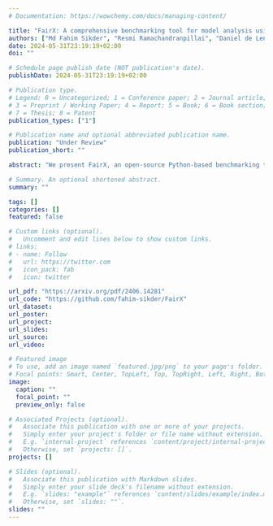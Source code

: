 ```yaml
---
# Documentation: https://wowchemy.com/docs/managing-content/

title: "FairX: A comprehensive benchmarking tool for model analysis using fairness, utility, and explainability"
authors: ["Md Fahim Sikder", "Resmi Ramachandranpillai", "Daniel de Leng", "Fredrik Heintz"]
date: 2024-05-31T23:19:19+02:00
doi: ""

# Schedule page publish date (NOT publication's date).
publishDate: 2024-05-31T23:19:19+02:00

# Publication type.
# Legend: 0 = Uncategorized; 1 = Conference paper; 2 = Journal article;
# 3 = Preprint / Working Paper; 4 = Report; 5 = Book; 6 = Book section;
# 7 = Thesis; 8 = Patent
publication_types: ["1"]

# Publication name and optional abbreviated publication name.
publication: "Under Review"
publication_short: ""

abstract: "We present FairX, an open-source Python-based benchmarking tool designed for the comprehensive analysis of models under the umbrella of fairness, utility, and eXplainability (XAI). FairX enables users to train benchmarking bias-removal models and evaluate their fairness using a wide array of fairness metrics, data utility metrics, and generate explanations for model predictions, all within a unified framework. Existing benchmarking tools do not have the way to evaluate synthetic data generated from fair generative models, also they do not have the support for training fair generative models either. In FairX, we add fair generative models in the collection of our fair-model library (pre-processing, in-processing, post-processing) and evaluation metrics for evaluating the quality of synthetic fair data. This version of FairX supports both tabular and image datasets. It also allows users to provide their own custom datasets. The open-source FairX benchmarking package is publicly available at https://github.com/fahim-sikder/FairX."

# Summary. An optional shortened abstract.
summary: ""

tags: []
categories: []
featured: false

# Custom links (optional).
#   Uncomment and edit lines below to show custom links.
# links:
# - name: Follow
#   url: https://twitter.com
#   icon_pack: fab
#   icon: twitter

url_pdf: "https://arxiv.org/pdf/2406.14281"
url_code: "https://github.com/fahim-sikder/FairX"
url_dataset:
url_poster:
url_project:
url_slides:
url_source:
url_video:

# Featured image
# To use, add an image named `featured.jpg/png` to your page's folder. 
# Focal points: Smart, Center, TopLeft, Top, TopRight, Left, Right, BottomLeft, Bottom, BottomRight.
image:
  caption: ""
  focal_point: ""
  preview_only: false

# Associated Projects (optional).
#   Associate this publication with one or more of your projects.
#   Simply enter your project's folder or file name without extension.
#   E.g. `internal-project` references `content/project/internal-project/index.md`.
#   Otherwise, set `projects: []`.
projects: []

# Slides (optional).
#   Associate this publication with Markdown slides.
#   Simply enter your slide deck's filename without extension.
#   E.g. `slides: "example"` references `content/slides/example/index.md`.
#   Otherwise, set `slides: ""`.
slides: ""
---
```


